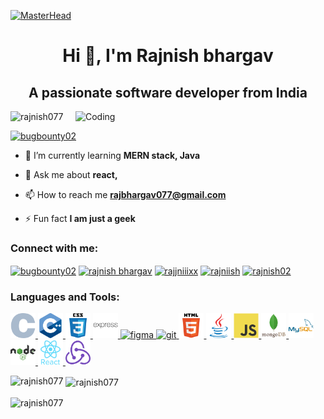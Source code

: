 [![MasterHead](https://user-images.githubusercontent.com/74038190/225813708-98b745f2-7d22-48cf-9150-083f1b00d6c9.gif)](https://rajnish077.io)
<h1 align="center">Hi 👋, I'm Rajnish bhargav</h1>
<h2 align="center">A passionate software developer from India</h2>
<img align="right" alt="Coding" width="400" src="https://images.pexels.com/photos/943101/pexels-photo-943101.jpeg">

<p align="left"> <img src="https://komarev.com/ghpvc/?username=rajnish077&label=Profile%20views&color=0e75b6&style=flat" alt="rajnish077" /> </p>

<p align="left"> <a href="https://twitter.com/bugbounty02" target="blank"><img src="https://img.shields.io/twitter/follow/bugbounty02?logo=twitter&style=for-the-badge" alt="bugbounty02" /></a> </p>

- 🌱 I’m currently learning **MERN stack, Java**

- 💬 Ask me about **react,**

- 📫 How to reach me **rajbhargav077@gmail.com**

- ⚡ Fun fact **I am just a geek**

<h3 align="left">Connect with me:</h3>
<p align="left">
<a href="https://twitter.com/bugbounty02" target="blank"><img align="center" src="https://raw.githubusercontent.com/rahuldkjain/github-profile-readme-generator/master/src/images/icons/Social/twitter.svg" alt="bugbounty02" height="30" width="40" /></a>
<a href="https://linkedin.com/in/rajnish bhargav" target="blank"><img align="center" src="https://raw.githubusercontent.com/rahuldkjain/github-profile-readme-generator/master/src/images/icons/Social/linked-in-alt.svg" alt="rajnish bhargav" height="30" width="40" /></a>
<a href="https://instagram.com/rajjniiixx" target="blank"><img align="center" src="https://raw.githubusercontent.com/rahuldkjain/github-profile-readme-generator/master/src/images/icons/Social/instagram.svg" alt="rajjniiixx" height="30" width="40" /></a>
<a href="https://www.leetcode.com/rajniish" target="blank"><img align="center" src="https://raw.githubusercontent.com/rahuldkjain/github-profile-readme-generator/master/src/images/icons/Social/leet-code.svg" alt="rajniish" height="30" width="40" /></a>
<a href="https://auth.geeksforgeeks.org/user/rajnish02" target="blank"><img align="center" src="https://raw.githubusercontent.com/rahuldkjain/github-profile-readme-generator/master/src/images/icons/Social/geeks-for-geeks.svg" alt="rajnish02" height="30" width="40" /></a>
</p>

<h3 align="left">Languages and Tools:</h3>
<p align="left"> <a href="https://www.cprogramming.com/" target="_blank" rel="noreferrer"> <img src="https://raw.githubusercontent.com/devicons/devicon/master/icons/c/c-original.svg" alt="c" width="40" height="40"/> </a> <a href="https://www.w3schools.com/cpp/" target="_blank" rel="noreferrer"> <img src="https://raw.githubusercontent.com/devicons/devicon/master/icons/cplusplus/cplusplus-original.svg" alt="cplusplus" width="40" height="40"/> </a> <a href="https://www.w3schools.com/css/" target="_blank" rel="noreferrer"> <img src="https://raw.githubusercontent.com/devicons/devicon/master/icons/css3/css3-original-wordmark.svg" alt="css3" width="40" height="40"/> </a> <a href="https://expressjs.com" target="_blank" rel="noreferrer"> <img src="https://raw.githubusercontent.com/devicons/devicon/master/icons/express/express-original-wordmark.svg" alt="express" width="40" height="40"/> </a> <a href="https://www.figma.com/" target="_blank" rel="noreferrer"> <img src="https://www.vectorlogo.zone/logos/figma/figma-icon.svg" alt="figma" width="40" height="40"/> </a> <a href="https://git-scm.com/" target="_blank" rel="noreferrer"> <img src="https://www.vectorlogo.zone/logos/git-scm/git-scm-icon.svg" alt="git" width="40" height="40"/> </a> <a href="https://www.w3.org/html/" target="_blank" rel="noreferrer"> <img src="https://raw.githubusercontent.com/devicons/devicon/master/icons/html5/html5-original-wordmark.svg" alt="html5" width="40" height="40"/> </a> <a href="https://www.java.com" target="_blank" rel="noreferrer"> <img src="https://raw.githubusercontent.com/devicons/devicon/master/icons/java/java-original.svg" alt="java" width="40" height="40"/> </a> <a href="https://developer.mozilla.org/en-US/docs/Web/JavaScript" target="_blank" rel="noreferrer"> <img src="https://raw.githubusercontent.com/devicons/devicon/master/icons/javascript/javascript-original.svg" alt="javascript" width="40" height="40"/> </a> <a href="https://www.mongodb.com/" target="_blank" rel="noreferrer"> <img src="https://raw.githubusercontent.com/devicons/devicon/master/icons/mongodb/mongodb-original-wordmark.svg" alt="mongodb" width="40" height="40"/> </a> <a href="https://www.mysql.com/" target="_blank" rel="noreferrer"> <img src="https://raw.githubusercontent.com/devicons/devicon/master/icons/mysql/mysql-original-wordmark.svg" alt="mysql" width="40" height="40"/> </a> <a href="https://nodejs.org" target="_blank" rel="noreferrer"> <img src="https://raw.githubusercontent.com/devicons/devicon/master/icons/nodejs/nodejs-original-wordmark.svg" alt="nodejs" width="40" height="40"/> </a> <a href="https://reactjs.org/" target="_blank" rel="noreferrer"> <img src="https://raw.githubusercontent.com/devicons/devicon/master/icons/react/react-original-wordmark.svg" alt="react" width="40" height="40"/> </a> <a href="https://redux.js.org" target="_blank" rel="noreferrer"> <img src="https://raw.githubusercontent.com/devicons/devicon/master/icons/redux/redux-original.svg" alt="redux" width="40" height="40"/> </a> </p>

<p><img align="left" src="https://github-readme-stats.vercel.app/api/top-langs?username=rajnish077&show_icons=true&locale=en&layout=compact" alt="rajnish077" /></p>

<p>&nbsp;<img align="center" src="https://github-readme-stats.vercel.app/api?username=rajnish077&show_icons=true&locale=en" alt="rajnish077" /></p>

<p><img align="center" src="https://github-readme-streak-stats.herokuapp.com/?user=rajnish077&" alt="rajnish077" /></p>
